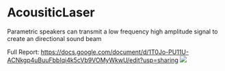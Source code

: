 # AcousiticLaser
Parametric speakers can transmit a low frequency high amplitude signal to create an directional sound beam

Full Report: https://docs.google.com/document/d/1T0Jo-PU11U-ACNkgp4uBuuFbbIqi4k5cVb9VOMyWkwU/edit?usp=sharing
<a href="https://lh3.googleusercontent.com/pw/AIL4fc-fii8QWdRhQhu7OqaZeqYYB55LVgIwV9Yp0W5_5btsWfYEvPssseHwMV0d6rnVm7IB7TWokQxGB8-GW-iaM_7M8-bPduqVTKRg0ZcuAdx0_nEDZiM=w2400?source=screenshot.guru"> <img src="https://lh3.googleusercontent.com/pw/AIL4fc-fii8QWdRhQhu7OqaZeqYYB55LVgIwV9Yp0W5_5btsWfYEvPssseHwMV0d6rnVm7IB7TWokQxGB8-GW-iaM_7M8-bPduqVTKRg0ZcuAdx0_nEDZiM=w600-h315-p-k" /> </a>
